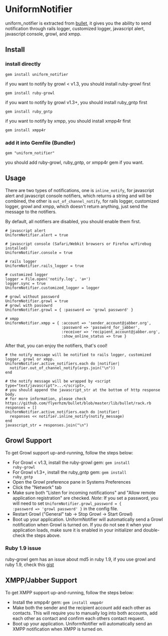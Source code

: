 UniformNotifier
===============

uniform_notifier is extracted from [bullet][0], it gives you the ability to send notification through rails logger, customized logger, javascript alert, javascript console, growl, and xmpp.

Install
-------

### install directly

    gem install uniform_notifier

if you want to notify by growl < v1.3, you should install ruby-growl first

    gem install ruby-growl

if you want to notify by growl v1.3+, you should install ruby_gntp first

    gem install ruby_gntp

if you want to notify by xmpp, you should install xmpp4r first

    gem install xmpp4r

### add it into Gemfile (Bundler)

    gem "uniform_notifier"

  you should add ruby-growl, ruby_gntp, or xmpp4r gem if you want.

Usage
-----

There are two types of notifications,
one is <code>inline_notify</code>, for javascript alert and javascript console notifiers, which returns a string and will be combined,
the other is <code>out_of_channel_notify</code>, for rails logger, customized logger, growl and xmpp, which doesn't return anything, just send the message to the notifiers.

By default, all notifiers are disabled, you should enable them first.

    # javascript alert
    UniformNotifier.alert = true

    # javascript console (Safari/Webkit browsers or Firefox w/Firebug installed)
    UniformNotifier.console = true

    # rails logger
    UniformNotifier.rails_logger = true

    # customized logger
    logger = File.open('notify.log', 'a+')
    logger.sync = true
    UniformNotifier.customized_logger = logger

    # growl without password
    UniformNotifier.growl = true
    # growl with passowrd
    UniformNotifier.growl = { :password => 'growl password' }

    # xmpp
    UniformNotifier.xmpp = { :account => 'sender_account@jabber.org',
                             :password => 'password_for_jabber',
                             :receiver => 'recipient_account@jabber.org',
                             :show_online_status => true }

After that, you can enjoy the notifiers, that's cool!

    # the notify message will be notified to rails logger, customized logger, growl or xmpp.
    UniformNotifier.active_notifiers.each do |notifier|
      notifier.out_of_channel_notify(args.join("\n"))
    end

    # the notify message will be wrapped by <script type="text/javascript">...</script>,
    # you should append the javascript_str at the bottom of http response body.
    # for more information, please check https://github.com/flyerhzm/bullet/blob/master/lib/bullet/rack.rb
    responses = []
    UniformNotifier.active_notifiers.each do |notifier|
      responses << notifier.inline_notify(notify_message)
    end
    javascript_str = responses.join("\n")

Growl Support
-------------

To get Growl support up-and-running, follow the steps below:

* For Growl < v1.3, install the ruby-growl gem: <code>gem install ruby-growl</code>
* For Growl v1.3+, install the ruby_gntp gem: <code>gem install ruby_gntp</code>
* Open the Growl preference pane in Systems Preferences
* Click the "Network" tab
* Make sure both "Listen for incoming notifications" and "Allow remote application registration" are checked. *Note*: If you set a password, you will need to set <code>UniformNotifier.growl_password = { :password => 'growl password' }</code> in the config file.
* Restart Growl ("General" tab -> Stop Growl -> Start Growl)
* Boot up your application. UniformNotifier will automatically send a Growl notification when Growl is turned on. If you do not see it when your application loads, make sure it is enabled in your initializer and double-check the steps above.

### Ruby 1.9 issue

ruby-growl gem has an issue about md5 in ruby 1.9, if you use growl and ruby 1.9, check this [gist][1]

XMPP/Jabber Support
-------------------

To get XMPP support up-and-running, follow the steps below:

* Install the xmpp4r gem: <code>gem install xmpp4r</code>
* Make both the sender and the recipient account add each other as contacts.
  This will require you to manually log into both accounts, add each other
  as contact and confirm each others contact request.
* Boot up your application. UniformNotifier will automatically send an XMPP notification when XMPP is turned on.


[0]: https://github.com/flyerhzm/bullet
[1]: https://gist.github.com/300184

